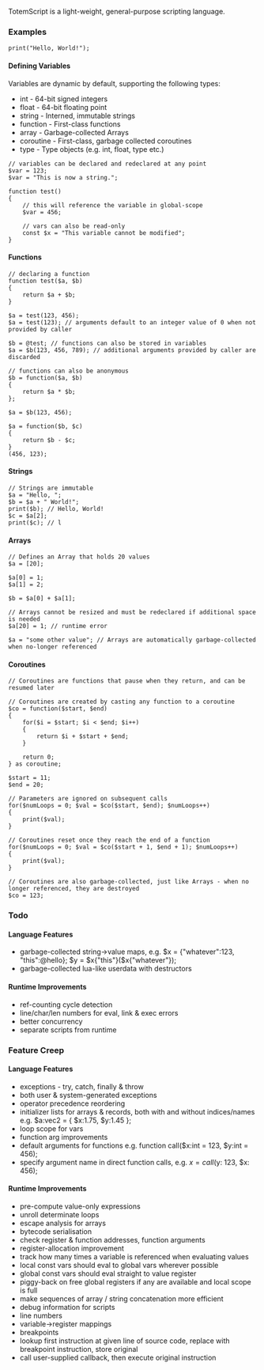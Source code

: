 TotemScript is a light-weight, general-purpose scripting language.
### Examples
```
print("Hello, World!");
```
#### Defining Variables
Variables are dynamic by default, supporting the following types:
* int - 64-bit signed integers
* float - 64-bit floating point
* string - Interned, immutable strings
* function - First-class functions
* array - Garbage-collected Arrays
* coroutine - First-class, garbage collected coroutines
* type - Type objects (e.g. int, float, type etc.)
```
// variables can be declared and redeclared at any point
$var = 123;
$var = "This is now a string.";

function test()
{
    // this will reference the variable in global-scope
    $var = 456;

    // vars can also be read-only
    const $x = "This variable cannot be modified";
}
```
#### Functions
```
// declaring a function
function test($a, $b)
{
    return $a + $b;
}

$a = test(123, 456); 
$a = test(123); // arguments default to an integer value of 0 when not provided by caller

$b = @test; // functions can also be stored in variables
$a = $b(123, 456, 789); // additional arguments provided by caller are discarded

// functions can also be anonymous
$b = function($a, $b)
{
    return $a * $b;
};

$a = $b(123, 456);

$a = function($b, $c)
{
    return $b - $c;
}
(456, 123);
```
#### Strings
```
// Strings are immutable
$a = "Hello, ";
$b = $a + " World!";
print($b); // Hello, World!
$c = $a[2];
print($c); // l
```
#### Arrays
```
// Defines an Array that holds 20 values
$a = [20];

$a[0] = 1;
$a[1] = 2;

$b = $a[0] + $a[1];

// Arrays cannot be resized and must be redeclared if additional space is needed
$a[20] = 1; // runtime error

$a = "some other value"; // Arrays are automatically garbage-collected when no-longer referenced
```
#### Coroutines
```
// Coroutines are functions that pause when they return, and can be resumed later

// Coroutines are created by casting any function to a coroutine
$co = function($start, $end)
{
    for($i = $start; $i < $end; $i++)
    {
        return $i + $start + $end;
    }

    return 0;
} as coroutine;

$start = 11;
$end = 20;

// Parameters are ignored on subsequent calls
for($numLoops = 0; $val = $co($start, $end); $numLoops++)
{
    print($val);
}

// Coroutines reset once they reach the end of a function
for($numLoops = 0; $val = $co($start + 1, $end + 1); $numLoops++)
{
    print($val);
}

// Coroutines are also garbage-collected, just like Arrays - when no longer referenced, they are destroyed
$co = 123;
```
### Todo
#### Language Features
* garbage-collected string->value maps, e.g. $x = {"whatever":123, "this":@hello}; $y = $x{"this"}($x{"whatever"});
* garbage-collected lua-like userdata with destructors
 
#### Runtime Improvements
* ref-counting cycle detection
* line/char/len numbers for eval, link & exec errors
* better concurrency
 * separate scripts from runtime
 
### Feature Creep
#### Language Features
* exceptions - try, catch, finally & throw
 * both user & system-generated exceptions
* operator precedence reordering
* initializer lists for arrays & records, both with and without indices/names e.g. $a:vec2 = { $x:1.75, $y:1.45 };
* loop scope for vars
* function arg improvements
 * default arguments for functions e.g. function call($x:int = 123, $y:int = 456);
 * specify argument name in direct function calls, e.g. $x = call($y: 123, $x: 456);

#### Runtime Improvements
* pre-compute value-only expressions
* unroll determinate loops
* escape analysis for arrays
* bytecode serialisation
 * check register & function addresses, function arguments
* register-allocation improvement
 * track how many times a variable is referenced when evaluating values
 * local const vars should eval to global vars wherever possible
 * global const vars should eval straight to value register
 * piggy-back on free global registers if any are available and local scope is full
* make sequences of array / string concatenation more efficient
* debug information for scripts
 * line numbers
 * variable->register mappings
* breakpoints
 * lookup first instruction at given line of source code, replace with breakpoint instruction, store original
 * call user-supplied callback, then execute original instruction